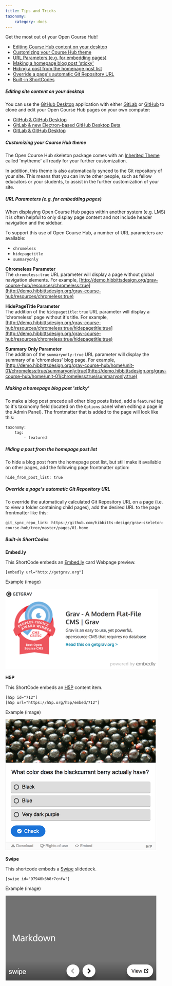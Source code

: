 ```yaml
---
title: Tips and Tricks
taxonomy:
    category: docs
---
```


Get the most out of your Open Course Hub!

* [Editing Course Hub content on your desktop](#editing-site-content-on-your-desktop)
* [Customizing your Course
Hub theme](#customizing-your-course-hub-theme)
* [URL Parameters (e.g. for embedding pages)](#url-parameters-e-g-for-embedding-pages)
* [Making a homepage blog post 'sticky'](#making-a-homepage-blog-post-sticky)
* [Hiding a post from the homepage post list](#hiding-a-post-from-the-homepage-post-list)
* [Override a page's automatic Git Repository URL](#override-a-pages-automatic-git-repository-url)
* [Built-in ShortCodes](#built-in-shortcodes)

##### Editing site content on your desktop

You can use the [GitHub Desktop](https://desktop.github.com/) application with either [GitLab](https://about.gitlab.com/) or [GitHub](https://github.com/) to clone and edit your Open Course Hub pages on your own computer:

* [GitHub & GitHub Desktop](/github-githubdesktop)
* [GitLab & new Electron-based GitHub Desktop Beta](/gitlab-githubdesktop-beta)
* [GitLab & GitHub Desktop](/gitlab-githubdesktop)

##### Customizing your Course Hub theme

The Open Course Hub skeleton package comes with an [Inherited Theme](https://learn.getgrav.org/themes/customization#theme-inheritance) called 'mytheme' all ready for your further customization.

In addition, this theme is also automatically synced to the Git repository of your site. This means that you can invite other people, such as fellow educators or your students, to assist in the further customization of your site.

##### URL Parameters (e.g. for embedding pages)

When displaying Open Course Hub pages within another system (e.g. LMS) it is often helpful to only display page content and not include header navigation and the sidebar.

To support this use of Open Course Hub, a number of URL parameters are available:

* `chromeless`
* `hidepagetitle`
* `summaryonly`

**Chromeless Parameter**  
The `chromeless:true` URL parameter will display a page without global navigation elements. For example, [http://demo.hibbittsdesign.org/grav-course-hub/resources/chromeless:true](http://demo.hibbittsdesign.org/grav-course-hub/resources/chromeless:true)

**HidePageTitle Parameter**  
The addition of the `hidepagetitle:true` URL parameter will display a 'chromeless' page without it's title. For example, [http://demo.hibbittsdesign.org/grav-course-hub/resources/chromeless:true/hidepagetitle:true](http://demo.hibbittsdesign.org/grav-course-hub/resources/chromeless:true/hidepagetitle:true)

**Summary Only Parameter**  
The addition of the `summaryonly:true` URL parameter will display the summary of a 'chromeless' blog page. For example, [http://demo.hibbittsdesign.org/grav-course-hub/home/unit-01/chromeless:true/summaryonly:true](http://demo.hibbittsdesign.org/grav-course-hub/home/unit-01/chromeless:true/summaryonly:true)

##### Making a homepage blog post 'sticky'

To make a blog post precede all other blog posts listed, add a `featured` tag to it's taxonomy field (located on the `Options` panel when editing a page in the Admin Panel). The frontmatter that is added to the page will look like this:

```
taxonomy:
    tag:
        - featured
```

##### Hiding a post from the homepage post list

To hide a blog post from the homepage post list, but still make it available on other pages, add the following page frontmatter option:

```
hide_from_post_list: true
```

##### Override a page's automatic Git Repository URL

To override the automatically calculated Git Repository URL on a page (i.e. to view a folder containing child pages), add the desired URL to the page frontmatter like this:

```
git_sync_repo_link: https://github.com/hibbitts-design/grav-skeleton-course-hub/tree/master/pages/01.home
```

##### Built-in ShortCodes

**Embed.ly**

This ShortCode embeds an [Embed.ly](http://embed.ly/) card Webpage preview.

```
[embedly url="http://getgrav.org"]
```

Example (image)

![](embedly.png)

**H5P**

This ShortCode embeds an [H5P](https://h5p.org) content item.

```
[h5p id="712"]
[h5p url="https://h5p.org/h5p/embed/712"]
```

Example (image)

![](h5p.png)

**Swipe**

This shortcode embeds a [Swipe](https://www.swipe.to) slidedeck.

```
[swipe id="97940k6h8r7cnfw"]
```

Example (image)

![](swipe.png)
